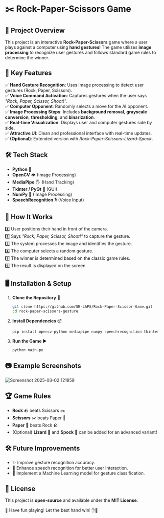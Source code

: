 # ✂️ Rock-Paper-Scissors Game

## 🎯 Project Overview
This project is an interactive **Rock-Paper-Scissors** game where a user plays against a computer using **hand gestures**! The game utilizes **image processing** to recognize user gestures and follows standard game rules to determine the winner.

## 🔑 Key Features
✅ **Hand Gesture Recognition**: Uses image processing to detect user gestures (Rock, Paper, Scissors).  
✅ **Voice Command Activation**: Captures gestures when the user says _"Rock, Paper, Scissor, Shoot!"_.  
✅ **Computer Opponent**: Randomly selects a move for the AI opponent.  
✅ **Image Processing Steps**: Includes **background removal**, **grayscale conversion**, **thresholding**, and **binarization**.  
✅ **Real-time Visualization**: Displays user and computer gestures side by side.  
✅ **Attractive UI**: Clean and professional interface with real-time updates.  
✅ **(Optional)**: Extended version with _Rock-Paper-Scissors-Lizard-Spock_.  

## 🛠️ Tech Stack
- **Python** 🐍
- **OpenCV** 👁️ (Image Processing)
- **MediaPipe** 🖐️ (Hand Tracking)
- **Tkinter / PyQt** 🎨 (GUI)
- **NumPy** 🔢 (Image Processing)
- **SpeechRecognition** 🎙️ (Voice Input)

## 🚀 How It Works
1️⃣ User positions their hand in front of the camera.  
2️⃣ Says _"Rock, Paper, Scissor, Shoot!"_ to capture the gesture.  
3️⃣ The system processes the image and identifies the gesture.  
4️⃣ The computer selects a random gesture.  
5️⃣ The winner is determined based on the classic game rules.  
6️⃣ The result is displayed on the screen.  

## 🖥️ Installation & Setup
1. **Clone the Repository** 📂  
   ```bash
   git clone https://github.com/SE-LAPS/Rock-Paper-Scissor-Game.git
   cd rock-paper-scissors-gesture
   ```

2. **Install Dependencies** 📦  
   ```bash
   pip install opencv-python mediapipe numpy speechrecognition tkinter
   ```

3. **Run the Game** ▶️  
   ```bash
   python main.py
   ```

## 📷 Example Screenshots
![Screenshot 2025-03-02 121959](https://github.com/user-attachments/assets/a75153a8-9aeb-4931-adaa-3b3b64a1aee8)

## 🏆 Game Rules
- **Rock** 🪨 beats Scissors ✂️
- **Scissors** ✂️ beats Paper 📄
- **Paper** 📄 beats Rock 🪨
- (Optional) **Lizard** 🦎 and **Spock** 🖖 can be added for an advanced variant!

## 🛠️ Future Improvements
- ✨ Improve gesture recognition accuracy.
- 🎤 Enhance speech recognition for better user interaction.
- 🧠 Implement a Machine Learning model for gesture classification.

## 📜 License
This project is **open-source** and available under the **MIT License**.

🚀 Have fun playing! Let the best hand win! ✋🤖

